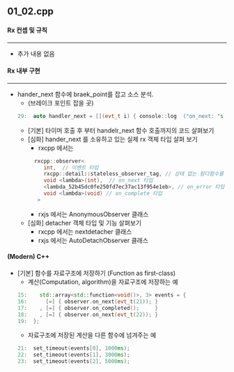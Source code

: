 ## 01_02.cpp
#### Rx 컨셉 및 규칙 
----------------

* 추가 내용 없음
  
#### Rx 내부 구현
----------------
* hander_next 함수에 braek_point를 잡고 소스 분석.
  * (브레이크 포인트 잡을 곳)
  ```cpp
  29:  auto handler_next = [](evt_t i) { console::log  ("on_next: "s  + i); };
  ```
  * [기본] 타이머 호출 후 부터 handelr_next 함수 호출까지의 코드 살펴보기 
  * [심화] hander_next 를 소유하고 있는 실제 rx 객체 타입 살펴 보기
    * rxcpp 에서는 
    ```cpp
      rxcpp::observer<
         int,  // 이벤트 타입
         rxcpp::detail::stateless_observer_tag, // 상태 없는 람다함수를 뜻하는 테그
         void <lambda>(int),  // on_next 타입
         <lambda_52b45dc0fe250fd7ec37ac13f954e1eb>, // on_error 타입
         void <lambda>(void) // on_complete 타입
       > 
    ```
    * rxjs 에서는  AnonymousObserver 클래스
  * [심화] detacher 객체 타입 및 기능 살펴보기
    * rxcpp 에서는 nextdetacher 클래스
    * rxjs 에서는 AutoDetachObserver 클래스

#### (Modern) C++
* [기본] 함수를 자료구조에 저장하기 (Function as first-class)
  * 계산(Computation, algorithm)을 자료구조에 저장하는 예
  ```cpp
  15:    std::array<std::function<void()>, 3> events = { 
  16:      [=] { observer.on_next(evt_t(21)); } 
  17:    , [=] { observer.on_completed();     } 
  18:    , [=] { observer.on_next(evt_t(22)); }
  19:  };
  ```
  * 자료구조에 저장된 계산을 다른 함수에 넘겨주는 예
  ```cpp
  21:  set_timeout(events[0], 1000ms);
  22:  set_timeout(events[1], 3000ms);
  23:  set_timeout(events[2], 5000ms);
  ```
